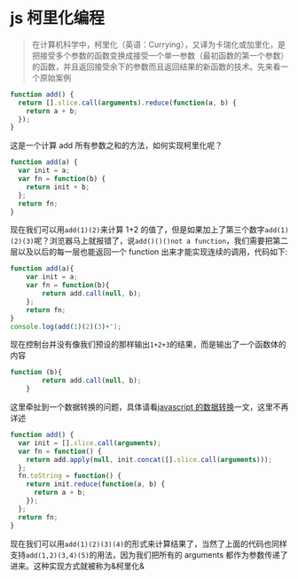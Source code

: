 # js 柯里化编程

> 在计算机科学中，柯里化（英语：Currying），又译为卡瑞化或加里化，是把接受多个参数的函数变换成接受一个单一参数（最初函数的第一个参数）的函数，并且返回接受余下的参数而且返回结果的新函数的技术。先来看一个原始案例

```js
function add() {
  return [].slice.call(arguments).reduce(function(a, b) {
    return a + b;
  });
}
```

这是一个计算 add 所有参数之和的方法，如何实现柯里化呢？

```js
function add(a) {
  var init = a;
  var fn = function(b) {
    return init + b;
  };
  return fn;
}
```

现在我们可以用`add(1)(2)`来计算 1+2 的值了，但是如果加上了第三个数字`add(1)(2)(3)`呢？浏览器马上就报错了，说`add()()()not a function`，我们需要把第二层以及以后的每一层也能返回一个 function 出来才能实现连续的调用，代码如下:

```js
function add(a){
    var init = a;
    var fn = function(b){
        return add.call(null, b);
    };
    return fn;
}
console.log(add(1)(2)(3)+');
```

现在控制台并没有像我们预设的那样输出`1+2+3`的结果，而是输出了一个函数体的内容

```js
function (b){
        return add.call(null, b);
    }
```

这里牵扯到一个数据转换的问题，具体请看[javascript 的数据转换](http://frontenddev.org/link/conversion-of-tostring-and-the-valueof-javascript-object.html)一文，这里不再详述

```js
function add() {
  var init = [].slice.call(arguments);
  var fn = function() {
    return add.apply(null, init.concat([].slice.call(arguments)));
  };
  fn.toString = function() {
    return init.reduce(function(a, b) {
      return a + b;
    });
  };
  return fn;
}
```

现在我们可以用`add(1)(2)(3)(4)`的形式来计算结果了，当然了上面的代码也同样支持`add(1,2)(3,4)(5)`的用法，因为我们把所有的 arguments 都作为参数传递了进来。这种实现方式就被称为&柯里化&
